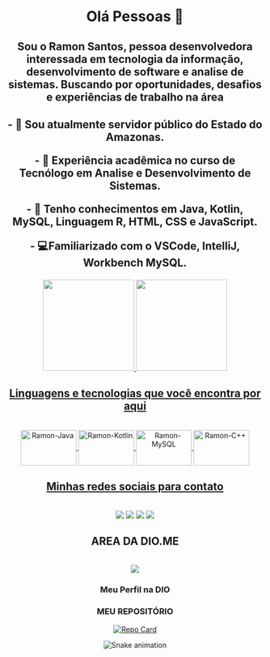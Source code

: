 <div align="center">
<h1>Olá Pessoas 👋</h1>
<h2>Sou o Ramon Santos, pessoa desenvolvedora interessada em tecnologia da informação, desenvolvimento de software e analise de sistemas. Buscando por oportunidades, desafios e experiências de trabalho na área<h2>

<p>- 🔭 Sou atualmente servidor público do Estado do Amazonas.</p>
<p>- 🌱 Experiência acadêmica no curso de Tecnólogo em Analise e Desenvolvimento de Sistemas.</p>
<p>- 🌆​ Tenho conhecimentos em Java, Kotlin, MySQL, Linguagem R, HTML, CSS e JavaScript.</p>
<p>- 💻Familiarizado com o VSCode, IntelliJ, Workbench MySQL.

</div>
<div align="center">
  <a href="https://github.com/ramonbr14">
  <img height="180em" src="https://github-readme-stats.vercel.app/api?username=ramonbr14&show_icons=true&theme=dracula&include_all_commits=true&count_private=true"/>
  <img height="180em" src="https://github-readme-stats.vercel.app/api/top-langs/?username=ramonbr14&layout=compact&langs_count=7&theme=dracula"/>
</div>


</div>
<div align="center" style="display: inline_block"><h2>Linguagens e tecnologias que você encontra por aqui</h2><br>
  <img align="center" alt="Ramon-Java" height="70" width="110" src="https://cdn.jsdelivr.net/gh/devicons/devicon/icons/java/java-original-wordmark.svg">
  <img align="center" alt="Ramon-Kotlin" height="70" width="110" src="https://cdn.jsdelivr.net/gh/devicons/devicon/icons/kotlin/kotlin-original-wordmark.svg">   
  <img align="center" alt="Ramon-MySQL" height="70" width="110" src="https://cdn.jsdelivr.net/gh/devicons/devicon/icons/mysql/mysql-original-wordmark.svg">   
  <img align="center" alt="Ramon-C++" height="70" width="110" src="https://cdn.jsdelivr.net/gh/devicons/devicon/icons/cplusplus/cplusplus-original.svg">   
          
</div>
<div align="center" style="display: inline_block"><h2>Minhas redes sociais para contato</h2><br>
  <div> 
  <a href="https://www.linkedin.com/in/ramondevbr14/" target="_blank"><img src="https://img.shields.io/badge/-LinkedIn-%230077B5?style=for-the-badge&logo=linkedin&logoColor=white" target="_blank"></a>
  <a href="https://twitter.com/ramondevBr14" target="_blank"><img src="https://img.shields.io/badge/Twitter-1DA1F2?style=for-the-badge&logo=twitter&logoColor=white" target="_blank"></a>
  <a href="https://www.twitch.tv/ramondevbr14" target="_blank"><img src="https://img.shields.io/badge/Twitch-9146FF?style=for-the-badge&logo=twitch&logoColor=white" target="_blank"></a>
 <a href="https://discord.gg/KEXVReGMMQ" target="_blank"><img src="https://img.shields.io/badge/Discord-7289DA?style=for-the-badge&logo=discord&logoColor=white" target="_blank"></a>
</div>
<div align="center" style="display: inline_block"><h2>AREA DA DIO.ME</h2><br>
 <a href="https://dio.me/users/ramonbr14" target="_blank"><img src="https://hermes.digitalinnovation.one/assets/diome/logo-minimized.png?" target="_blank"></a><h3>Meu Perfil na DIO</h3><div> 
<h3>MEU REPOSITÓRIO</h3>

[![Repo Card](https://github-readme-stats.vercel.app/api/pin/?username=ramonbr14&repo=ramonbr14&bg_color=000&border_color=30A3DC&show_icons=true&icon_color=30A3DC&title_color=E94D5F&text_color=FFF)](https://github.com/ramonbr14/ramonbr14)


 ![Snake animation](https://github.com/ramonbr14/ramonbr14/blob/output/github-contribution-grid-snake.svg)
 
</div>
